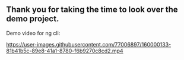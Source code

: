 ## Thank you for taking the time to look over the demo project.

Demo video for ng cli:

https://user-images.githubusercontent.com/77006897/160000133-81b41b5c-89e8-41a1-8780-f6b9270c8cd2.mp4

